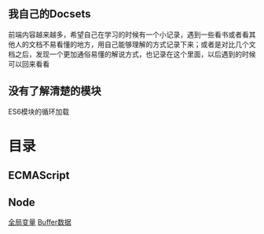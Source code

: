 我自己的Docsets
-
前端内容越来越多，希望自己在学习的时候有一个小记录，遇到一些看书或者看其他人的文档不易看懂的地方，用自己能够理解的方式记录下来；或者是对比几个文档之后，发现一个更加通俗易懂的解说方式，也记录在这个里面，以后遇到的时候可以回来看看

没有了解清楚的模块
-
ES6模块的循环加载

目录
=
ECMAScript
-

Node
-
[全局变量](Web/Node/node-globalval.md)
[Buffer数据](web/node/node-buffer.md)